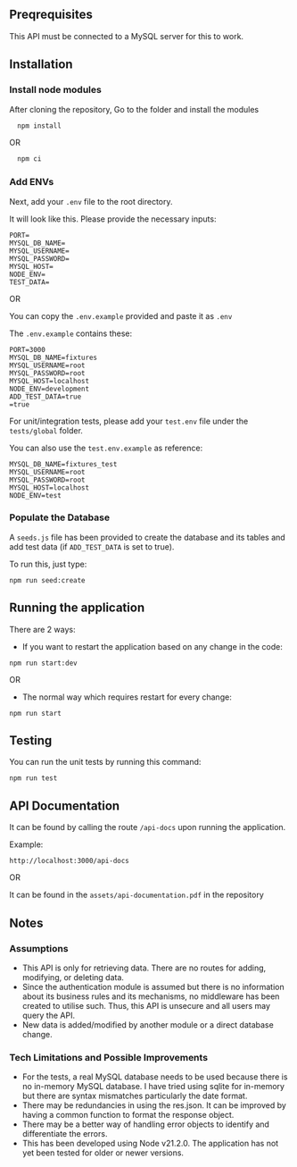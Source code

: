 
## Preqrequisites

This API must be connected to a MySQL server for this to work.

## Installation

### Install node modules
After cloning the repository, Go to the folder and install the modules

```bash
  npm install
```
OR 
```bash
  npm ci
```

### Add ENVs
Next, add your `.env` file to the root directory.

It will look like this. Please provide the necessary inputs:

```
PORT=
MYSQL_DB_NAME=
MYSQL_USERNAME=
MYSQL_PASSWORD=
MYSQL_HOST=
NODE_ENV=
TEST_DATA=
```

OR

You can copy the `.env.example` provided and paste it as `.env`

The `.env.example` contains these:

```
PORT=3000
MYSQL_DB_NAME=fixtures
MYSQL_USERNAME=root
MYSQL_PASSWORD=root
MYSQL_HOST=localhost
NODE_ENV=development
ADD_TEST_DATA=true
=true
```

For unit/integration tests, please add your `test.env` file under the `tests/global` folder.

You can also use the `test.env.example` as reference:

```
MYSQL_DB_NAME=fixtures_test
MYSQL_USERNAME=root
MYSQL_PASSWORD=root
MYSQL_HOST=localhost
NODE_ENV=test
```

### Populate the Database
A `seeds.js` file has been provided to create the database and its tables and add test data (if `ADD_TEST_DATA` is set to true).

To run this, just type:

```
npm run seed:create
```

## Running the application
There are 2 ways:

- If you want to restart the application based on any change in the code:

```
npm run start:dev
```
OR
-  The normal way which requires restart for every change:

```
npm run start
```

## Testing
You can run the unit tests by running this command:

```
npm run test
```

## API Documentation

It can be found by calling the route `/api-docs` upon running the application.

Example:

```
http://localhost:3000/api-docs
```

OR

It can be found in the `assets/api-documentation.pdf` in the repository

## Notes

### Assumptions
- This API is only for retrieving data. There are no routes for adding, modifying, or deleting data.
- Since the authentication module is assumed but there is no information about its business rules and its mechanisms, no middleware has been created to utilise such. Thus, this API is unsecure and all users may query the API.
- New data is added/modified by another module or a direct database change.

### Tech Limitations and Possible Improvements
- For the tests, a real MySQL database needs to be used because there is no in-memory MySQL database. I have tried using sqlite for in-memory but there are syntax mismatches particularly the date format.
- There may be redundancies in using the res.json. It can be improved by having a common function to format the response object.
- There may be a better way of handling error objects to identify and differentiate the errors.
- This has been developed using Node v21.2.0. The application has not yet been tested for older or newer versions.